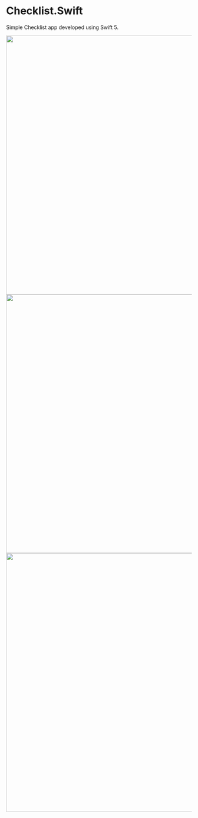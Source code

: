# Checklist.Swift

Simple Checklist app developed using Swift 5. 

<img src="https://i.imgur.com/2b4LJ0q.png" height="700">
<img src="https://i.imgur.com/fbTFEXj.png" height="700">
<img src="https://i.imgur.com/aSTszt7.png" height="700">
